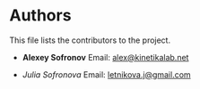 # Authors

This file lists the contributors to the project.

- **Alexey Sofronov** 
  Email: alex@kinetikalab.net

- *Julia Sofronova*
  Email: letnikova.j@gmail.com 